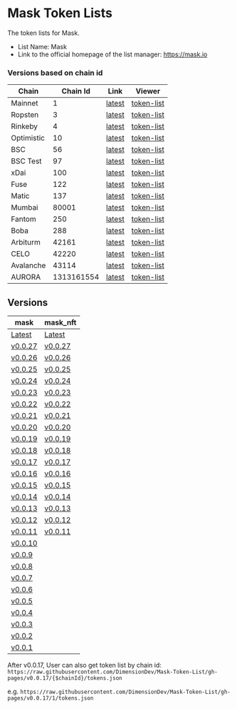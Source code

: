 # Mask Token Lists

The token lists for Mask.

- List Name: Mask
- Link to the official homepage of the list manager: https://mask.io

### Versions based on chain id

| Chain      | Chain Id   | Link                                                                                                        | Viewer |
| ---------- | ---------- | ----------------------------------------------------------------------------------------------------------- | ------ |
| Mainnet    | 1          | [latest](https://raw.githubusercontent.com/DimensionDev/Mask-Token-List/gh-pages/latest/1/tokens.json)     | [token-list](https://tokenlists.org/token-list?url=https://raw.githubusercontent.com/DimensionDev/Mask-Token-List/gh-pages/latest/1/tokens.json)
| Ropsten    | 3          | [latest](https://raw.githubusercontent.com/DimensionDev/Mask-Token-List/gh-pages/latest/3/tokens.json)     | [token-list](https://tokenlists.org/token-list?url=https://raw.githubusercontent.com/DimensionDev/Mask-Token-List/gh-pages/latest/3/tokens.json)
| Rinkeby    | 4          | [latest](https://raw.githubusercontent.com/DimensionDev/Mask-Token-List/gh-pages/latest/4/tokens.json)     | [token-list](https://tokenlists.org/token-list?url=https://raw.githubusercontent.com/DimensionDev/Mask-Token-List/gh-pages/latest/4/tokens.json)
| Optimistic | 10         | [latest](https://raw.githubusercontent.com/DimensionDev/Mask-Token-List/gh-pages/latest/10/tokens.json)    | [token-list](https://tokenlists.org/token-list?url=https://raw.githubusercontent.com/DimensionDev/Mask-Token-List/gh-pages/latest/10/tokens.json)
| BSC        | 56         | [latest](https://raw.githubusercontent.com/DimensionDev/Mask-Token-List/gh-pages/latest/56/tokens.json)    | [token-list](https://tokenlists.org/token-list?url=https://raw.githubusercontent.com/DimensionDev/Mask-Token-List/gh-pages/latest/56/tokens.json)
| BSC Test   | 97         | [latest](https://raw.githubusercontent.com/DimensionDev/Mask-Token-List/gh-pages/latest/97/tokens.json)    | [token-list](https://tokenlists.org/token-list?url=https://raw.githubusercontent.com/DimensionDev/Mask-Token-List/gh-pages/latest/97/tokens.json)
| xDai       | 100        | [latest](https://raw.githubusercontent.com/DimensionDev/Mask-Token-List/gh-pages/latest/100/tokens.json)   | [token-list](https://tokenlists.org/token-list?url=https://raw.githubusercontent.com/DimensionDev/Mask-Token-List/gh-pages/latest/100/tokens.json)
| Fuse       | 122        | [latest](https://raw.githubusercontent.com/DimensionDev/Mask-Token-List/gh-pages/latest/122/tokens.json)   | [token-list](https://tokenlists.org/token-list?url=https://raw.githubusercontent.com/DimensionDev/Mask-Token-List/gh-pages/latest/122/tokens.json)
| Matic      | 137        | [latest](https://raw.githubusercontent.com/DimensionDev/Mask-Token-List/gh-pages/latest/97/tokens.json)    | [token-list](https://tokenlists.org/token-list?url=https://raw.githubusercontent.com/DimensionDev/Mask-Token-List/gh-pages/latest/137/tokens.json)
| Mumbai     | 80001      | [latest](https://raw.githubusercontent.com/DimensionDev/Mask-Token-List/gh-pages/latest/80001/tokens.json) | [token-list](https://tokenlists.org/token-list?url=https://raw.githubusercontent.com/DimensionDev/Mask-Token-List/gh-pages/latest/80001/tokens.json)
| Fantom     | 250        | [latest](https://raw.githubusercontent.com/DimensionDev/Mask-Token-List/gh-pages/latest/250/tokens.json)   | [token-list](https://tokenlists.org/token-list?url=https://raw.githubusercontent.com/DimensionDev/Mask-Token-List/gh-pages/latest/250/tokens.json)
| Boba       | 288        | [latest](https://raw.githubusercontent.com/DimensionDev/Mask-Token-List/gh-pages/latest/288/tokens.json)   | [token-list](https://tokenlists.org/token-list?url=https://raw.githubusercontent.com/DimensionDev/Mask-Token-List/gh-pages/latest/288/tokens.json)
| Arbiturm   | 42161      | [latest](https://raw.githubusercontent.com/DimensionDev/Mask-Token-List/gh-pages/latest/42161/tokens.json) | [token-list](https://tokenlists.org/token-list?url=https://raw.githubusercontent.com/DimensionDev/Mask-Token-List/gh-pages/latest/42161/tokens.json)
| CELO       | 42220      | [latest](https://raw.githubusercontent.com/DimensionDev/Mask-Token-List/gh-pages/latest/42220/tokens.json) | [token-list](https://tokenlists.org/token-list?url=https://raw.githubusercontent.com/DimensionDev/Mask-Token-List/gh-pages/latest/42220/tokens.json)
| Avalanche  | 43114      | [latest](https://raw.githubusercontent.com/DimensionDev/Mask-Token-List/gh-pages/latest/43114/tokens.json) | [token-list](https://tokenlists.org/token-list?url=https://raw.githubusercontent.com/DimensionDev/Mask-Token-List/gh-pages/latest/43114/tokens.json)
| AURORA | 1313161554     | [latest](https://raw.githubusercontent.com/DimensionDev/Mask-Token-List/gh-pages/latest/1313161554/tokens.json) | [token-list](https://tokenlists.org/token-list?url=https://raw.githubusercontent.com/DimensionDev/Mask-Token-List/gh-pages/latest/1313161554/tokens.json)

## Versions

| mask                                                                                                    | mask_nft                                                                                                  |
| ------------------------------------------------------------------------------------------------------- | --------------------------------------------------------------------------------------------------------- |
| [Latest](https://raw.githubusercontent.com/DimensionDev/Mask-Token-List/gh-pages/latest/tokens.json)    | [Latest](https://raw.githubusercontent.com/DimensionDev/Mask-Token-List/gh-pages/mask_nft.json)           |
| [v0.0.27](https://raw.githubusercontent.com/DimensionDev/Mask-Token-List/gh-pages/v0.0.27/tokens.json)  | [v0.0.27](https://raw.githubusercontent.com/DimensionDev/Mask-Token-List/gh-pages/mask_nft_v_0_0_24.json) |
| [v0.0.26](https://raw.githubusercontent.com/DimensionDev/Mask-Token-List/gh-pages/v0.0.26/tokens.json)  | [v0.0.26](https://raw.githubusercontent.com/DimensionDev/Mask-Token-List/gh-pages/mask_nft_v_0_0_24.json) |
| [v0.0.25](https://raw.githubusercontent.com/DimensionDev/Mask-Token-List/gh-pages/v0.0.25/tokens.json)  | [v0.0.25](https://raw.githubusercontent.com/DimensionDev/Mask-Token-List/gh-pages/mask_nft_v_0_0_24.json) |
| [v0.0.24](https://raw.githubusercontent.com/DimensionDev/Mask-Token-List/gh-pages/v0.0.24/tokens.json)  | [v0.0.24](https://raw.githubusercontent.com/DimensionDev/Mask-Token-List/gh-pages/mask_nft_v_0_0_24.json) |
| [v0.0.23](https://raw.githubusercontent.com/DimensionDev/Mask-Token-List/gh-pages/v0.0.23/tokens.json)  | [v0.0.23](https://raw.githubusercontent.com/DimensionDev/Mask-Token-List/gh-pages/mask_nft_v_0_0_23.json) |
| [v0.0.22](https://raw.githubusercontent.com/DimensionDev/Mask-Token-List/gh-pages/v0.0.22/tokens.json)  | [v0.0.22](https://raw.githubusercontent.com/DimensionDev/Mask-Token-List/gh-pages/mask_nft_v_0_0_22.json) |
| [v0.0.21](https://raw.githubusercontent.com/DimensionDev/Mask-Token-List/gh-pages/v0.0.21/tokens.json)  | [v0.0.21](https://raw.githubusercontent.com/DimensionDev/Mask-Token-List/gh-pages/mask_nft_v_0_0_21.json) |
| [v0.0.20](https://raw.githubusercontent.com/DimensionDev/Mask-Token-List/gh-pages/v0.0.20/tokens.json)  | [v0.0.20](https://raw.githubusercontent.com/DimensionDev/Mask-Token-List/gh-pages/mask_nft_v_0_0_20.json) |
| [v0.0.19](https://raw.githubusercontent.com/DimensionDev/Mask-Token-List/gh-pages/v0.0.19/tokens.json)  | [v0.0.19](https://raw.githubusercontent.com/DimensionDev/Mask-Token-List/gh-pages/mask_nft_v_0_0_19.json) |
| [v0.0.18](https://raw.githubusercontent.com/DimensionDev/Mask-Token-List/gh-pages/v0.0.18/tokens.json)  | [v0.0.18](https://raw.githubusercontent.com/DimensionDev/Mask-Token-List/gh-pages/mask_nft_v_0_0_18.json) |
| [v0.0.17](https://raw.githubusercontent.com/DimensionDev/Mask-Token-List/gh-pages/v0.0.17/tokens.json)  | [v0.0.17](https://raw.githubusercontent.com/DimensionDev/Mask-Token-List/gh-pages/mask_nft_v_0_0_17.json) |
| [v0.0.16](https://raw.githubusercontent.com/DimensionDev/Mask-Token-List/gh-pages/mask_v_0_0_16.json)   | [v0.0.16](https://raw.githubusercontent.com/DimensionDev/Mask-Token-List/gh-pages/mask_nft_v_0_0_16.json) |
| [v0.0.15](https://raw.githubusercontent.com/DimensionDev/Mask-Token-List/gh-pages/mask_v_0_0_15.json)   | [v0.0.15](https://raw.githubusercontent.com/DimensionDev/Mask-Token-List/gh-pages/mask_nft_v_0_0_15.json) |
| [v0.0.14](https://raw.githubusercontent.com/DimensionDev/Mask-Token-List/gh-pages/mask_v_0_0_14.json)   | [v0.0.14](https://raw.githubusercontent.com/DimensionDev/Mask-Token-List/gh-pages/mask_nft_v_0_0_14.json) |
| [v0.0.13](https://raw.githubusercontent.com/DimensionDev/Mask-Token-List/gh-pages/mask_v_0_0_13.json)   | [v0.0.13](https://raw.githubusercontent.com/DimensionDev/Mask-Token-List/gh-pages/mask_nft_v_0_0_13.json) |
| [v0.0.12](https://raw.githubusercontent.com/DimensionDev/Mask-Token-List/gh-pages/mask_v_0_0_12.json)   | [v0.0.12](https://raw.githubusercontent.com/DimensionDev/Mask-Token-List/gh-pages/mask_nft_v_0_0_12.json) |
| [v0.0.11](https://raw.githubusercontent.com/DimensionDev/Mask-Token-List/gh-pages/mask_v_0_0_11.json)   | [v0.0.11](https://raw.githubusercontent.com/DimensionDev/Mask-Token-List/gh-pages/mask_nft_v_0_0_11.json) |
| [v0.0.10](https://raw.githubusercontent.com/DimensionDev/Mask-Token-List/gh-pages/mask_v_0_0_10.json)   |                                                                                                           |
| [v0.0.9](https://raw.githubusercontent.com/DimensionDev/Mask-Token-List/gh-pages/mask_v_0_0_9.json)     |                                                                                                           |
| [v0.0.8](https://raw.githubusercontent.com/DimensionDev/Mask-Token-List/gh-pages/maskbook_v_0_0_8.json) |                                                                                                           |
| [v0.0.7](https://raw.githubusercontent.com/DimensionDev/Mask-Token-List/gh-pages/maskbook_v_0_0_7.json) |                                                                                                           |
| [v0.0.6](https://raw.githubusercontent.com/DimensionDev/Mask-Token-List/gh-pages/maskbook_v_0_0_6.json) |                                                                                                           |
| [v0.0.5](https://raw.githubusercontent.com/DimensionDev/Mask-Token-List/gh-pages/maskbook_v_0_0_5.json) |                                                                                                           |
| [v0.0.4](https://raw.githubusercontent.com/DimensionDev/Mask-Token-List/gh-pages/maskbook_v_0_0_4.json) |                                                                                                           |
| [v0.0.3](https://raw.githubusercontent.com/DimensionDev/Mask-Token-List/gh-pages/maskbook_v_0_0_3.json) |                                                                                                           |
| [v0.0.2](https://raw.githubusercontent.com/DimensionDev/Mask-Token-List/gh-pages/maskbook_v_0_0_2.json) |                                                                                                           |
| [v0.0.1](https://raw.githubusercontent.com/DimensionDev/Mask-Token-List/gh-pages/maskbook_v_0_0_1.json) |                                                                                                           |


After v0.0.17, User can also get token list by chain id:
`https://raw.githubusercontent.com/DimensionDev/Mask-Token-List/gh-pages/v0.0.17/{$chainId}/tokens.json`

e.g.
`https://raw.githubusercontent.com/DimensionDev/Mask-Token-List/gh-pages/v0.0.17/1/tokens.json`

